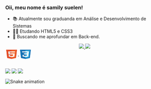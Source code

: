 ### Oii, meu nome é samily suelen!

- 📚 Atualmente sou graduanda em Análise e Desenvolvimento de Sistemas
- 👩‍💻 Etudando HTML5 e CSS3
- 🔎 Buscando me aprofundar em Back-end.

<div align="center">
  <a href="https://github.com/samilyss">
  <img height="150em" src="https://github-readme-stats.vercel.app/api?username=samilyss&show_icons=true&theme=cobalt&include_all_commits=true&count_private=true"/>
  <img height="150em" src="https://github-readme-stats.vercel.app/api/top-langs/?username=samilyss&layout=compact&langs_count=7&theme=cobalt"/>
</div>
  
  <img align="center" alt="samily-HTML" height="30" width="40" src="https://raw.githubusercontent.com/devicons/devicon/master/icons/html5/html5-original.svg">
  <img align="center" alt="samily-CSS" height="30" width="40" src="https://raw.githubusercontent.com/devicons/devicon/master/icons/css3/css3-original.svg">

##
  
<div>
  
  <a href="https://instagram.com/samily_ss" target="_blank"><img src="https://img.shields.io/badge/-Instagram-%23E4405F?style=for-the-badge&logo=instagram&logoColor=white" target="_blank"></a>
  <a href = "mailto:samily.ennet@gmail.com"><img src="https://img.shields.io/badge/-Gmail-%23333?style=for-the-badge&logo=gmail&logoColor=white" target="_blank"></a>
  <a href="https://www.linkedin.com/in/samily-s-809ba112b" target="_blank"><img src="https://img.shields.io/badge/-LinkedIn-%230077B5?style=for-the-badge&logo=linkedin&logoColor=white" target="_blank"></a> 
  
  ![Snake animation](https://github.com/samilyss/samilyss/blob/output/github-contribution-grid-snake.svg)
</div>
